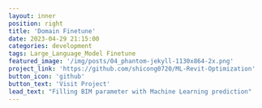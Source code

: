 ```yaml
---
layout: inner
position: right
title: 'Domain Finetune'
date: 2023-04-29 21:15:00
categories: development
tags: Large_Language_Model Finetune
featured_image: '/img/posts/04_phantom-jekyll-1130x864-2x.png'
project_link: 'https://github.com/shicong0720/ML-Revit-Optimization'
button_icon: 'github'
button_text: 'Visit Project'
lead_text: "Filling BIM parameter with Machine Learning prediction"
---
```

